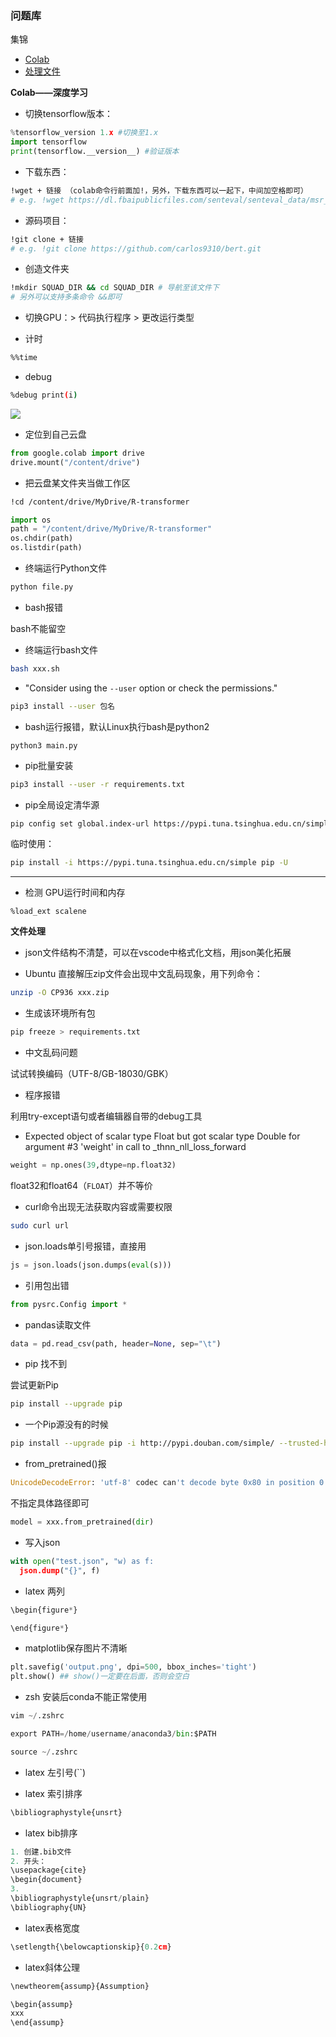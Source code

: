 ### 问题库

集锦

- [Colab](#colab)
- [处理文件](#file)


**<div id='colab'>Colab——深度学习</div>**

- 切换tensorflow版本：
```python
%tensorflow_version 1.x #切换至1.x
import tensorflow
print(tensorflow.__version__) #验证版本
```

- 下载东西：
```bash
!wget + 链接 （colab命令行前面加!，另外，下载东西可以一起下，中间加空格即可）
# e.g. !wget https://dl.fbaipublicfiles.com/senteval/senteval_data/msr_paraphrase_train.txt https://dl.fbaipublicfiles.com/senteval/senteval_data/msr_paraphrase_test.txt

```

- 源码项目：
```bash
!git clone + 链接
# e.g. !git clone https://github.com/carlos9310/bert.git
```

- 创造文件夹
```bash
!mkdir SQUAD_DIR && cd SQUAD_DIR # 导航至该文件下
# 另外可以支持多条命令 &&即可 
```

- 切换GPU：> 代码执行程序 > 更改运行类型

- 计时

```bash
%%time
```

- debug
```bash
%debug print(i)
```
![](https://github.com/sherlcok314159/ML/blob/main/Images/debug.png)

- 定位到自己云盘

```python
from google.colab import drive
drive.mount("/content/drive")
```

- 把云盘某文件夹当做工作区

```bash
!cd /content/drive/MyDrive/R-transformer
```

```python
import os
path = "/content/drive/MyDrive/R-transformer"
os.chdir(path)
os.listdir(path)
```

- 终端运行Python文件

```bash
python file.py
```

- bash报错

bash不能留空

- 终端运行bash文件

```bash
bash xxx.sh
```

- "Consider using the `--user` option or check the permissions."

```bash
pip3 install --user 包名
```

- bash运行报错，默认Linux执行bash是python2
```
python3 main.py
```

- pip批量安装

```bash
pip3 install --user -r requirements.txt
```

- pip全局设定清华源

```bash
pip config set global.index-url https://pypi.tuna.tsinghua.edu.cn/simple
```

临时使用：
```bash
pip install -i https://pypi.tuna.tsinghua.edu.cn/simple pip -U
```
***

- 检测 GPU运行时间和内存
```
%load_ext scalene
```

**<div id='file'>文件处理</div>**

- json文件结构不清楚，可以在vscode中格式化文档，用json美化拓展

- Ubuntu 直接解压zip文件会出现中文乱码现象，用下列命令：
```bash
unzip -O CP936 xxx.zip
```

- 生成该环境所有包

```bash
pip freeze > requirements.txt
```

- 中文乱码问题

试试转换编码（UTF-8/GB-18030/GBK）

- 程序报错

利用try-except语句或者编辑器自带的debug工具

- Expected object of scalar type Float but got scalar type Double for argument #3 'weight' in call to _thnn_nll_loss_forward

```python
weight = np.ones(39,dtype=np.float32)
```

float32和float64（`FLOAT`）并不等价


- curl命令出现无法获取内容或需要权限

```bash
sudo curl url
```

- json.loads单引号报错，直接用
```python
js = json.loads(json.dumps(eval(s)))
```

- 引用包出错
```python
from pysrc.Config import *
```

- pandas读取文件

```python
data = pd.read_csv(path, header=None, sep="\t")
```
- pip 找不到

尝试更新Pip
```bash
pip install --upgrade pip
```

- 一个Pip源没有的时候
```bash
pip install --upgrade pip -i http://pypi.douban.com/simple/ --trusted-host pypi.douban.com
```
- from_pretrained()报

```python
UnicodeDecodeError: 'utf-8' codec can't decode byte 0x80 in position 0: invalid start byte
```
不指定具体路径即可

```python
model = xxx.from_pretrained(dir)
```
- 写入json
```python
with open("test.json", "w) as f:
  json.dump("{}", f)
```

- latex 两列

```python
\begin{figure*}

\end{figure*}
```

- matplotlib保存图片不清晰
```python
plt.savefig('output.png', dpi=500, bbox_inches='tight')
plt.show() ## show()一定要在后面，否则会空白
```

- zsh 安装后conda不能正常使用

```python
vim ~/.zshrc

export PATH=/home/username/anaconda3/bin:$PATH

source ~/.zshrc
```

- latex 左引号(``)

- latex 索引排序

```python
\bibliographystyle{unsrt}
```
- latex bib排序

```python
1. 创建.bib文件
2. 开头：
\usepackage{cite}
\begin{document}
3. 
\bibliographystyle{unsrt/plain}
\bibliography{UN}
```

- latex表格宽度

```python
\setlength{\belowcaptionskip}{0.2cm}
```

- latex斜体公理
```python
\newtheorem{assump}{Assumption}

\begin{assump}
xxx
\end{assump}
```
